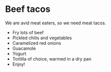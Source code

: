 

# Beef tacos


We are avid meat eaters, so we need meat tacos.

- Fry lots of beef
- Pickled chilis and vegetables
- Caramelized red onions
- Guacamole
- Yogurt
- Tortilla of choice, warmed in a dry pan
- Enjoy!
